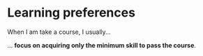 # Learning preferences

When I am take a course, I usually...

… **focus on acquiring only the minimum skill  to pass the course**.